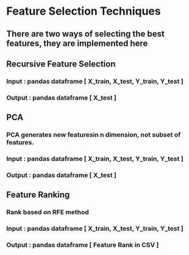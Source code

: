 # Feature Selection Techniques

## There are two ways of selecting the best features, they are implemented here

## Recursive Feature Selection
### Input : pandas dataframe [ X_train, X_test, Y_train, Y_test ]
### Output : pandas dataframe [ X_test ]

## PCA
### PCA generates new featuresin n dimension, not subset of features.
### Input : pandas dataframe [ X_train, X_test, Y_train, Y_test ]
### Output : pandas dataframe [ X_test ]

## Feature Ranking
### Rank based on RFE method
### Input : pandas dataframe [ X_train, X_test, Y_train, Y_test ]
### Output : pandas dataframe [ Feature Rank in CSV ]

